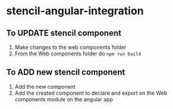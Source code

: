 # stencil-angular-integration

## To UPDATE stencil component
1. Make changes to the web components folder
2. From the Web components folder do `npm run build`

## To ADD new stencil component
1. Add the new component
2. Add the created component to declare and export on the Web components module on the angular app
